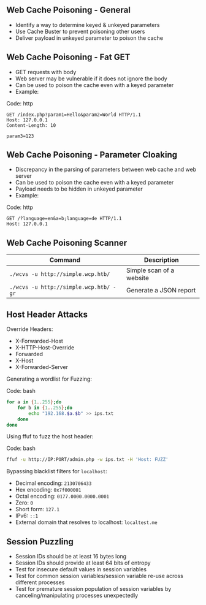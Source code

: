 ## Web Cache Poisoning - General

- Identify a way to determine keyed & unkeyed parameters
- Use Cache Buster to prevent poisoning other users
- Deliver payload in unkeyed parameter to poison the cache

## Web Cache Poisoning - Fat GET

- GET requests with body
- Web server may be vulnerable if it does not ignore the body
- Can be used to poison the cache even with a keyed parameter
- Example:

Code: http

```http
GET /index.php?param1=Hello&param2=World HTTP/1.1
Host: 127.0.0.1
Content-Length: 10

param3=123
```

## Web Cache Poisoning - Parameter Cloaking

- Discrepancy in the parsing of parameters between web cache and web server
- Can be used to poison the cache even with a keyed parameter
- Payload needs to be hidden in unkeyed parameter
- Example:

Code: http

```http
GET /?language=en&a=b;language=de HTTP/1.1
Host: 127.0.0.1
```

## Web Cache Poisoning Scanner

| Command | Description |
| --- | --- |
| `./wcvs -u http://simple.wcp.htb/` | Simple scan of a website |
| `./wcvs -u http://simple.wcp.htb/ -gr` | Generate a JSON report |

## Host Header Attacks

Override Headers:

- X-Forwarded-Host
- X-HTTP-Host-Override
- Forwarded
- X-Host
- X-Forwarded-Server

Generating a wordlist for Fuzzing:

Code: bash

```bash
for a in {1..255};do
    for b in {1..255};do
        echo "192.168.$a.$b" >> ips.txt
    done
done
```

Using ffuf to fuzz the host header:

Code: bash

```bash
ffuf -u http://IP:PORT/admin.php -w ips.txt -H 'Host: FUZZ'
```

Bypassing blacklist filters for `localhost`:

- Decimal encoding: `2130706433`
- Hex encoding: `0x7f000001`
- Octal encoding: `0177.0000.0000.0001`
- Zero: `0`
- Short form: `127.1`
- IPv6: `::1`
- External domain that resolves to localhost: `localtest.me`

## Session Puzzling

- Session IDs should be at least 16 bytes long
- Session IDs should provide at least 64 bits of entropy
- Test for insecure default values in session variables
- Test for common session variables/session variable re-use across different processes
- Test for premature session population of session variables by canceling/manipulating processes unexpectedly